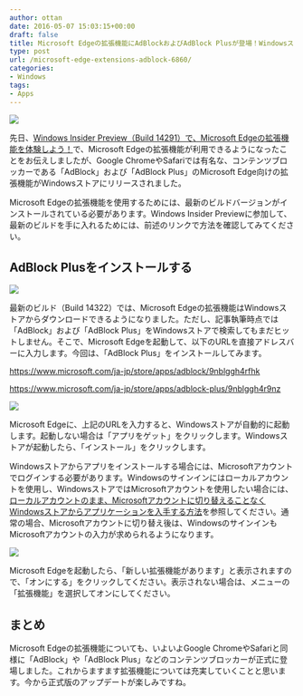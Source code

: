 ```yaml
---
author: ottan
date: 2016-05-07 15:03:15+00:00
draft: false
title: Microsoft Edgeの拡張機能にAdBlockおよびAdBlock Plusが登場！Windowsストアからダウンロードしよう！
type: post
url: /microsoft-edge-extensions-adblock-6860/
categories:
- Windows
tags:
- Apps
---
```


![](/images/2016/05/160507-572dfd57dbcaf.jpg)






先日、[Windows Insider Preview（Build 14291）で、Microsoft Edgeの拡張機能を体験しよう！](/windows-insider-preview-build-14291-microsoft-edge-6849/)で、Microsoft Edgeの拡張機能が利用できるようになったことをお伝えしましたが、Google ChromeやSafariでは有名な、コンテンツブロッカーである「AdBlock」および「AdBlock Plus」のMicrosoft Edge向けの拡張機能がWindowsストアにリリースされました。





Microsoft Edgeの拡張機能を使用するためには、最新のビルドバージョンがインストールされている必要があります。Windows Insider Previewに参加して、最新のビルドを手に入れるためには、前述のリンクで方法を確認してみてください。





## AdBlock Plusをインストールする





![](/images/2016/05/160507-572e004ac579d.png)






最新のビルド（Build 14322）では、Microsoft Edgeの拡張機能はWindowsストアからダウンロードできるようになりました。ただし、記事執筆時点では「AdBlock」および「AdBlock Plus」をWindowsストアで検索してもまだヒットしません。そこで、Microsoft Edgeを起動して、以下のURLを直接アドレスバーに入力します。今回は、「AdBlock Plus」をインストールしてみます。



https://www.microsoft.com/ja-jp/store/apps/adblock/9nblggh4rfhk

https://www.microsoft.com/ja-jp/store/apps/adblock-plus/9nblggh4r9nz



![](/images/2016/05/160507-572e0057cf09b.png)






Microsoft Edgeに、上記のURLを入力すると、Windowsストアが自動的に起動します。起動しない場合は「アプリをゲット」をクリックします。Windowsストアが起動したら、「インストール」をクリックします。





Windowsストアからアプリをインストールする場合には、Microsoftアカウントでログインする必要があります。Windowsのサインインにはローカルアカウントを使用し、WindowsストアではMicrosoftアカウントを使用したい場合には、[ローカルアカウントのまま、Microsoftアカウントに切り替えることなくWindowsストアからアプリケーションを入手する方法](/windows-store-account-1972/)を参照してください。通常の場合、Microsoftアカウントに切り替え後は、WindowsのサインインもMicrosoftアカウントの入力が求められるようになります。





![](/images/2016/05/160507-572e00674275d.png)






Microsoft Edgeを起動したら、「新しい拡張機能があります」と表示されますので、「オンにする」をクリックしてください。表示されない場合は、メニューの「拡張機能」を選択してオンにしてください。





## まとめ





Microsoft Edgeの拡張機能についても、いよいよGoogle ChromeやSafariと同様に「AdBlock」や「AdBlock Plus」などのコンテンツブロッカーが正式に登場しました。これからますます拡張機能については充実していくことと思います。今から正式版のアップデートが楽しみですね。
